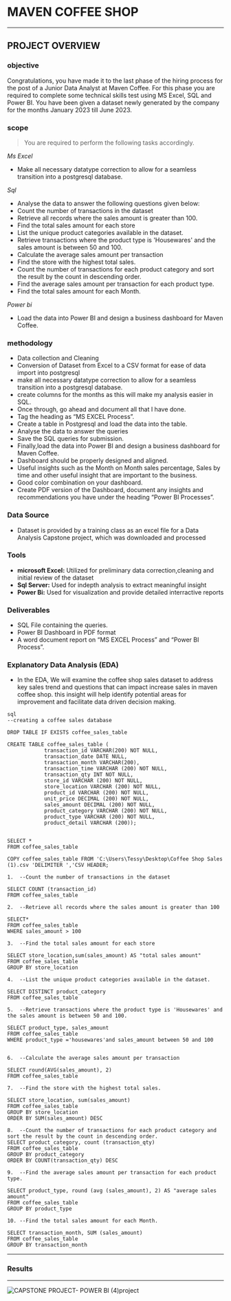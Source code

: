 # MAVEN COFFEE SHOP 
***
## PROJECT OVERVIEW
### **objective**
Congratulations, you have made it to the last phase of the hiring process for the post of a Junior Data Analyst at Maven Coffee. For this phase you are required to complete some technical skills test using MS Excel, SQL and Power BI. You have been given a dataset newly generated by the company for the months January 2023 till June 2023. 
### **scope**

>You are required to perform the following tasks accordingly.

*Ms Excel*
  * Make all necessary datatype correction to allow for a seamless transition into a postgresql database.

*Sql*
* Analyse the data to answer the following questions given below:
* Count the number of transactions in the dataset
* Retrieve all records where the sales amount is greater than 100.
* Find the total sales amount for each store
* List the unique product categories available in the dataset.
* Retrieve transactions where the product type is 'Housewares' and the sales amount is between 50 and 100.
* Calculate the average sales amount per transaction
* Find the store with the highest total sales.
* Count the number of transactions for each product category and sort the result by the count in descending order.
* Find the average sales amount per transaction for each product type.
* Find the total sales amount for each Month. 

*Power bi*

 * Load the data into Power BI and design a business dashboard for Maven Coffee. 


### **methodology**
 * Data collection and Cleaning
 * Conversion of Dataset from Excel to a CSV format for ease of data import into postgresql
 * make all necessary datatype correction to allow for a seamless transition into a postgresql database. 
 * create columns for the months as this will make my analysis easier in SQL.
 * Once through, go ahead and document all that I have done. 
 * Tag the heading as “MS EXCEL Process”. 
 * Create a table in Postgresql and load the data into the table.
 * Analyse the data to answer the queries
 * Save the SQL queries for submission.   
 * Finally,load the data into Power BI and design a business dashboard for Maven Coffee. 
 * Dashboard should be properly designed and aligned.
 * Useful insights such as the Month on Month sales percentage, Sales by time and other useful insight that are important to the business. 
 * Good color combination on your dashboard. 
 * Create PDF version of the Dashboard, document any insights and recommendations you have under the heading “Power BI Processes”.
   
### **Data Source**
 * Dataset is provided by a training class as an  excel file for a Data Analysis Capstone project, which was downloaded and processed


### **Tools**
 * **microsoft Excel:** Utilized for preliminary data correction,cleaning and initial review of the dataset
 * **Sql Server:**  Used for indepth analysis to extract meaningful insight
 * **Power Bi:**  Used for visualization and provide detailed interractive reports
    
### **Deliverables**

* SQL File containing the queries.
* Power BI Dashboard in PDF format
* A word document report on “MS EXCEL Process” and “Power BI Process”.

### **Explanatory Data Analysis (EDA)**
* In the EDA, We will examine the coffee shop sales dataset to address key sales trend and questions that can impact increase sales in maven coffee shop. this insight will help identify potential areas for improvement and facilitate data driven decision making.


 ```
sql
--creating a coffee sales database

DROP TABLE IF EXISTS coffee_sales_table

CREATE TABLE coffee_sales_table (            
             transaction_id VARCHAR(200) NOT NULL,
             transaction_date DATE NULL,
	         transaction_month VARCHAR(200),
             transaction_time VARCHAR (200) NOT NULL,
             transaction_qty INT NOT NULL,
             store_id VARCHAR (200) NOT NULL,
             store_location VARCHAR (200) NOT NULL,
             product_id VARCHAR (200) NOT NULL,
             unit_price DECIMAL (200) NOT NULL,
             sales_amount DECIMAL (200) NOT NULL,
             product_category VARCHAR (200) NOT NULL,
             product_type VARCHAR (200) NOT NULL,
             product_detail VARCHAR (200));
    
	
SELECT *
FROM coffee_sales_table

COPY coffee_sales_table FROM 'C:\Users\Tessy\Desktop\Coffee Shop Sales (1).csv 'DELIMITER ','CSV HEADER;

1.	--Count the number of transactions in the dataset

SELECT COUNT (transaction_id)
FROM coffee_sales_table

2.	--Retrieve all records where the sales amount is greater than 100

SELECT*
FROM coffee_sales_table
WHERE sales_amount > 100

3.	--Find the total sales amount for each store

SELECT store_location,sum(sales_amount) AS "total sales amount"
FROM coffee_sales_table
GROUP BY store_location

4.	--List the unique product categories available in the dataset.

SELECT DISTINCT product_category
FROM coffee_sales_table

5.	--Retrieve transactions where the product type is 'Housewares' and the sales amount is between 50 and 100.

SELECT product_type, sales_amount
FROM coffee_sales_table
WHERE product_type ='housewares'and sales_amount between 50 and 100


6.	--Calculate the average sales amount per transaction

SELECT round(AVG(sales_amount), 2)
FROM coffee_sales_table

7.	--Find the store with the highest total sales.

SELECT store_location, sum(sales_amount)
FROM coffee_sales_table
GROUP BY store_location
ORDER BY SUM(sales_amount) DESC

8.	--Count the number of transactions for each product category and sort the result by the count in descending order.
SELECT product_category, count (transaction_qty)
FROM coffee_sales_table
GROUP BY product_category
ORDER BY COUNT(transaction_qty) DESC
 
9.	--Find the average sales amount per transaction for each product type.

SELECT product_type, round (avg (sales_amount), 2) AS "average sales amount"
FROM coffee_sales_table
GROUP BY product_type

10.	--Find the total sales amount for each Month.

SELECT transaction_month, SUM (sales_amount)
FROM coffee_sales_table
GROUP BY transaction_month
```
---

### **Results**




---

![CAPSTONE PROJECT- POWER BI (4)project](https://github.com/user-attachments/assets/7aff9072-57c9-4564-aaec-0247f8e79f71)


